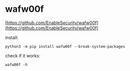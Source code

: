 # wafw00f  
[https://github.com/EnableSecurity/wafw00f](https://github.com/EnableSecurity/wafw00f)  

install:  
```
python3 -m pip install wafw00f --break-system-packages
```

check if it works:  
```
wafw00f -h
```
